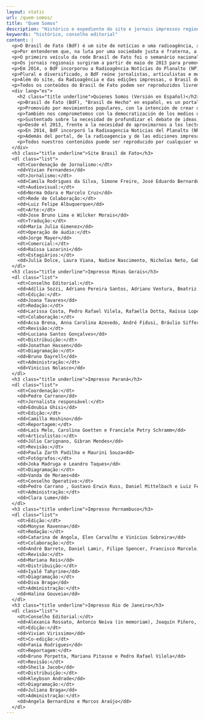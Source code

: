 ```yaml
---
layout: static
url: /quem-somos/
title: "Quem Somos"
description: "Histórico e expediente do site e jornais impressos regionais."
keywords: "histórico, conselho editorial"
content: |
  <p>O Brasil de Fato (BdF) é um site de notícias e uma radioagência, além de possuir jornais regionais no Rio de Janeiro, em Minas Gerais, em São Paulo, no Paraná e em Pernambuco. Lançado em 25 de janeiro de 2003, o BdF circulou por mais de dez anos com uma versão impressa nacional.</p>
  <p>Por entenderem que, na luta por uma sociedade justa e fraterna, a democratização dos meios de comunicação é fundamental, movimentos populares criaram o Brasil de Fato para contribuir no debate de ideias e na análise dos fatos do ponto de vista da necessidade de mudanças sociais em nosso país.</p>
  <p>O primeiro veículo da rede Brasil de Fato foi o semanário nacional, lançado no Fórum Social Mundial de Porto Alegre, em janeiro de 2003. Logo após, foi lançado o site do Brasil de Fato, com coberturas das lutas sociais, entrevistas e notícias sobre política, economia, direitos humanos e cultura, sob uma visão popular das cidades, do Brasil e do mundo.</p>
  <p>Os jornais regionais surgiram a partir de maio de 2013 para promover uma aproximação com os leitores e leitoras, além de dialogar com as realidades locais, e hoje o cenário aponta para uma ampliação da cobertura, que deve alcançar ainda mais estados do país.</p>
  <p>Em 2014, o BdF incorporou a Radioagência Notícias do Planalto (NP), que atuava há dez anos na produção radiofônica de notícias. As matérias da Radioagência Brasil de Fato, em áudio e texto, são enviadas para rádios de todo o país e também estão disponíveis no site. Os temas tratados são de política, economia, direitos humanos, cotidiano e cultura, além de produções de serviços.</p>
  <p>Plural e diversificado, o BdF reúne jornalistas, articulistas e movimentos populares do Brasil e do mundo.</p>
  <p>Além do site, da Radioagência e das edições impressas, o Brasil de Fato circula pelas redes sociais, por Facebook,  Twitter, Youtube, Flickr e SoundCloud.</p>
  <p>Todos os conteúdos do Brasil de Fato podem ser reproduzidos livremente, sempre citando a fonte e publicados na íntegra.</p>
  <div lang="es">
    <h2 class="title underline">Quienes Somos (Versión en Español)</h2>
    <p>Brasil de Fato (BdF), "Brasil de Hecho" en español, es un portal de noticias en internet y una radioagencia, e incluye además periódicos regionales en Río de Janeiro, São Paulo, Paraná y Pernambuco. Lanzado el 25 de enero de 2003, BdF circuló más de 10 años en versión impresa nacional.</p>
    <p>Promovido por movimientos populares, con la intención de crear un vehículo de comunicación comprometido con la lucha por una sociedad justa y fraterna, BdF fue lanzado en 2003, durante el Foro Social Mundial de Porto Alegre.</p>
    <p>También nos comprometemos con la democratización de los medios de comunicación, con los movimientos y sectores populares, promoviendo debates en torno a las necesarias transformaciones del Brasil y la región.</p>
    <p>Sustentado sobre la necesidad de profundizar el debate de ideas, Brasil de Fato reúne comunicadores e intelectuales comprometidos en la difusión de contenidos gráficos y audiovisuales que garanticen la circulación de una visión alternativa y popular.</p>
    <p>Desde el 2013, frente a la necesidad de aproximarnos a los lectores y lectoras en un dialogo que contemple la pluralidad regional del país, BdF comenzó a lanzar ediciones regionales impresas en Rio de Janeiro, Minas Gerais, São Paulo, Paraná y Pernambuco, que se distribuyen gratuitamente.</p>
    <p>En 2014, BdF incorporó la Radioagencia Noticias del Planalto (NP) que ya tenía 10 años de experiencia en la producción radiofónica de noticias. El material producido por la Radioagencia Brasil de Fato, en audio y texto, es enviado a radios de todo el país y también está disponible en el portal web. Los temas tratados son política, economía, derechos humanos, cultura y cotidianidad, conjuntamente con producciones sobre servicios específicos.</p>
    <p>Además del portal, de la radioagencia y de las ediciones impresas, Brasil de Fato circula por redes sociales: Facebook, Twitter, Youtube, Flickr y SoundCloud.</p>
    <p>Todos nuestros contenidos puede ser reproducido por cualquier vehículo de comunicación, siempre que sea citada la fuente de información y publicados íntegramente.</p>
  </div>
  <h3 class="title underline">Site Brasil de Fato</h3>
  <dl class="list">
    <dt>Coordenação de Jornalismo:</dt>
    <dd>Vivian Fernandes</dd>
    <dt>Jornalismo:</dt>
    <dd>Camila Rodrigues da Silva, Simone Freire, José Eduardo Bernardes, Rafael Tatemoto, Rute Pina, Lilian Campelo, Cristiane Sampaio, Mauro Ramos e Juliana Golçalves</dd>
    <dt>Audiovisual:</dt>
    <dd>Norma Odara e Marcelo Cruz</dd>
    <dt>Rede de Colaboração:</dt>
    <dd>Luiz Felipe Albuquerque</dd>
    <dt>Arte:</dt>
    <dd>Jose Bruno Lima e Wilcker Morais</dd>
    <dt>Tradução:</dt>
    <dd>Maria Julia Gimenez</dd>
    <dt>Operação de áudio:</dt>
    <dd>Jorge Mayer</dd>
    <dt>Comercial:</dt>
    <dd>Raíssa Lazarini</dd>
    <dt>Estagiários:</dt>
    <dd>Julia Dolce, Laura Viana, Nadine Nascimento, Nicholas Neto, Gabriela Lucena e Giuliana Marquesi</dd>
  </dl>
  <h3 class="title underline">Impresso Minas Gerais</h3>
  <dl class="list">
    <dt>Conselho Editorial:</dt>
    <dd>Adília Sozzi, Adriano Pereira Santos, Adriano Ventura, Beatriz Cerqueira, Bernadete Esperança, Bruno Abreu Gomes, Carlos Dayrel, Cida Falabella, Cristina Bezerra, Durval  Ângelo Andrade, Eliane Novato, Ênio Bohnenberger, Frederico Santana Rick, Frei Gilvander, Gilson Reis, Gustavo Bones, Jairo Nogueira Filho, Joana Tavares, João Paulo Cunha, Joceli Andrioli, José Guilherme Castro, Juarez Guimarães, Laísa Silva, Luís Carlos da Silva, Marcelo Oliveira Almeida, Milton Bicalho, Neemias Souza Rodrigues, Nilmário Miranda, Padre Henrique Moura, Padre João, Pereira da Viola, Renan Santos, Rilke Novato Públio, Rogério Correia, Samuel da Silva, Temístocles Marcelos e Wagner Xavier</dd>
    <dt>Edição:</dt>
    <dd>Joana Tavares</dd>
    <dt>Redação:</dt>
    <dd>Larissa Costa, Pedro Rafael Vilela, Rafaella Dotta, Raíssa Lopes e Wallace Oliveira</dd>
    <dt>Colaboração:</dt>
    <dd>Acsa Brena, Anna Carolina Azevedo, André Fidusi, Bráulio Siffert, Diego Silveira, João Paulo, Léo Calixto, Marcos Assis, Olivia Santos, Rogério Hilário, Sofia Barbosa e Coletivo Henfil</dd>
    <dt>Revisão:</dt>
    <dd>Luciana Santos Gonçalves</dd>
    <dt>Distribuição:</dt>
    <dd>Jonathan Hassen</dd>
    <dt>Diagramação:</dt>
    <dd>Bruno Dayrell</dd>
    <dt>Administração:</dt>
    <dd>Vinicius Nolasco</dd>
  </dl>
  <h3 class="title underline">Impresso Paraná</h3>
  <dl class="list">
    <dt>Coordenação:</dt>
    <dd>Pedro Carrano</dd>
    <dt>Jornalista responsável:</dt>
    <dd>Ednubia Ghisi</dd>
    <dt>Edição:</dt>
    <dd>Camilla Hoshino</dd>
    <dt>Reportagem:</dt>
    <dd>Laís Melo, Carolina Goetten e Franciele Petry Schramm</dd>
    <dt>Articulistas:</dt>
    <dd>Júlio Carignano, Gibran Mendes</dd> 
    <dt>Revisão:</dt>
    <dd>Paula Zarth Padilha e Maurini Souza<dd> 
    <dt>Fotógrafos:</dt>
    <dd>Joka Madruga e Leandro Taques</dd>
    <dt>Diagramação:</dt>
    <dd>Vanda de Moraes<dd>
    <dt>Conselho Operativo:</dt>
    <dd>Pedro Carrano , Gustavo Erwin Kuss, Daniel Mittelbach e Luiz Fernando Rodrigues</dd>
    <dt>Administração:</dt>
    <dd>Clara Lume</dd>
  </dl>
  <h3 class="title underline">Impresso Pernambuco</h3>
  <dl class="list">
    <dt>Edição:</dt>
    <dd>Monyse Ravenna</dd>
    <dt>Redação:</dt>
    <dd>Catarina de Angola, Elen Carvalho e Vinícius Sobreira</dd>
    <dt>Colaboração:</dt>
    <dd>André Barreto, Daniel Lamir, Filipe Spencer, Francisco Marcelo, Malu Xavier, Roberto Efrem Filho</dd>
    <dt>Revisão:</dt>
    <dd>Mariana Reis</dd>
    <dt>Distribuição:</dt>
    <dd>Iyalê Tahyrine</dd>
    <dt>Diagramação:</dt>
    <dd>Diva Braga</dd>
    <dt>Administração:</dt>
    <dd>Halina Gouveia</dd>
  </dl>
  <h3 class="title underline">Impresso Rio de Janeiro</h3>
  <dl class="list">
    <dt>Conselho Editorial:</dt>
    <dd>Alexania Rossato, Antonio Neiva (in memoriam), Joaquín Piñero, Kleybson Andrade, Mário Augusto Jakobskind, Nicolle Berti, Rodrigo Marcelino, Vito Giannotti (in memoriam)</dd>
    <dt>Edição:</dt>
    <dd>Vivian Virissimo</dd>
    <dt>Co-edição:</dt>
    <dd>Fania Rodrigues</dd>
    <dt>Reportagem:</dt>
    <dd>Bruno Porpetta, Mariana Pitasse e Pedro Rafael Vilela</dd>
    <dt>Revisão:</dt>
    <dd>Sheila Jacob</dd>
    <dt>Distribuição:</dt>
    <dd>Kleybson Andrade</dd>
    <dt>Diagramação:</dt>
    <dd>Juliana Braga</dd>
    <dt>Administração:</dt>
    <dd>Angela Bernardino e Marcos Araújo</dd>
  </dl>
---
```

